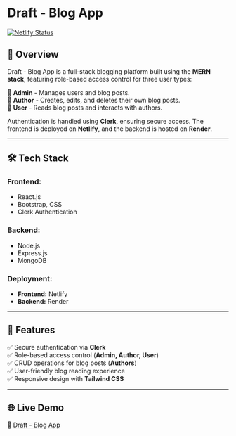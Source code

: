 # Draft - Blog App

[![Netlify Status](https://api.netlify.com/api/v1/badges/YOUR_BADGE_ID/deploy-status)](https://draft-blogapp.netlify.app/)

## 📝 Overview
Draft - Blog App is a full-stack blogging platform built using the **MERN stack**, featuring role-based access control for three user types:

🔹 **Admin** - Manages users and blog posts.  
🔹 **Author** - Creates, edits, and deletes their own blog posts.  
🔹 **User** - Reads blog posts and interacts with authors.  

Authentication is handled using **Clerk**, ensuring secure access. The frontend is deployed on **Netlify**, and the backend is hosted on **Render**.

---

## 🛠 Tech Stack
### Frontend:
- React.js
- Bootstrap, CSS
- Clerk Authentication

### Backend:
- Node.js
- Express.js
- MongoDB

### Deployment:
- **Frontend:** Netlify
- **Backend:** Render

---

## 🚀 Features
✅ Secure authentication via **Clerk**  
✅ Role-based access control (**Admin, Author, User**)  
✅ CRUD operations for blog posts (**Authors**)  
✅ User-friendly blog reading experience  
✅ Responsive design with **Tailwind CSS**  

---

## 🌐 Live Demo
🔗 [Draft - Blog App](https://draft-blogapp.netlify.app/)

